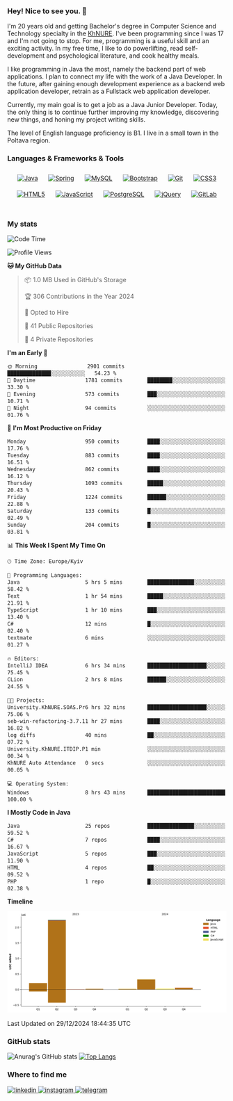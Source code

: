 ### Hey! Nice to see you. 👋

I'm 20 years old and getting Bachelor's degree in Computer Science and Technology
specialty in the [KhNURE][1]. I've been programming since I was 17 and I'm not going
to stop. For me, programming is a useful skill and an exciting activity. In my free
time, I like to do powerlifting, read self-development and psychological literature,
and cook healthy meals.

I like programming in Java the most, namely the backend part of web applications.
I plan to connect my life with the work of a Java Developer. In the future, after 
gaining enough development experience as a backend web application developer, 
retrain as a Fullstack web application developer. 

Currently, my main goal is to get a job as a Java Junior Developer. 
Today, the only thing is to continue further improving my knowledge, discovering 
new things, and honing my project writing skills.

The level of English language proficiency is B1. I live in a small town in the
Poltava region.

### Languages & Frameworks & Tools
<div align="center">  
<a href="https://www.java.com/" target="_blank"><img style="margin: 10px" src="https://profilinator.rishav.dev/skills-assets/java-original-wordmark.svg" alt="Java" height="50" /></a>
<a href="https://docs.spring.io/spring-framework/docs/3.0.x/reference/expressions.html#:~:text=The%20Spring%20Expression%20Language%20(SpEL,and%20basic%20string%20templating%20functionality." target="_blank"><img style="margin: 10px" src="https://profilinator.rishav.dev/skills-assets/springio-icon.svg" alt="Spring" height="50" /></a>
<a href="https://www.mysql.com/" target="_blank"><img style="margin: 10px" src="https://profilinator.rishav.dev/skills-assets/mysql-original-wordmark.svg" alt="MySQL" height="50" /></a>
<a href="https://getbootstrap.com/docs/3.4/javascript/" target="_blank"><img style="margin: 10px" src="https://profilinator.rishav.dev/skills-assets/bootstrap-plain.svg" alt="Bootstrap" height="50" /></a>  
<a href="https://github.com/" target="_blank"><img style="margin: 10px" src="https://profilinator.rishav.dev/skills-assets/git-scm-icon.svg" alt="Git" height="50" /></a>
<a href="https://www.w3schools.com/css/" target="_blank"><img style="margin: 10px" src="https://profilinator.rishav.dev/skills-assets/css3-original-wordmark.svg" alt="CSS3" height="50" /></a>  
<a href="https://en.wikipedia.org/wiki/HTML5" target="_blank"><img style="margin: 10px" src="https://profilinator.rishav.dev/skills-assets/html5-original-wordmark.svg" alt="HTML5" height="50" /></a>  
<a href="https://www.javascript.com/" target="_blank"><img style="margin: 10px" src="https://profilinator.rishav.dev/skills-assets/javascript-original.svg" alt="JavaScript" height="50" /></a>  
<a href="https://www.postgresql.org/" target="_blank"><img style="margin: 10px" src="https://profilinator.rishav.dev/skills-assets/postgresql-original-wordmark.svg" alt="PostgreSQL" height="50" /></a>  
<a href="https://jquery.com/" target="_blank"><img style="margin: 10px" src="https://profilinator.rishav.dev/skills-assets/jquery.png" alt="jQuery" height="50" /></a>
<a href="https://about.gitlab.com/" target="_blank"><img style="margin: 10px" src="https://profilinator.rishav.dev/skills-assets/gitlab.svg" alt="GitLab" height="50" /></a>  
</div>  

<br/>  

### My stats 

<!--START_SECTION:waka-->
![Code Time](http://img.shields.io/badge/Code%20Time-1%2C215%20hrs%2050%20mins-blue)

![Profile Views](http://img.shields.io/badge/Profile%20Views-0-blue)

**🐱 My GitHub Data** 

> 📦 1.0 MB Used in GitHub's Storage 
 > 
> 🏆 306 Contributions in the Year 2024
 > 
> 💼 Opted to Hire
 > 
> 📜 41 Public Repositories 
 > 
> 🔑 4 Private Repositories 
 > 
**I'm an Early 🐤** 

```text
🌞 Morning                2901 commits        ██████████████░░░░░░░░░░░   54.23 % 
🌆 Daytime                1781 commits        ████████░░░░░░░░░░░░░░░░░   33.30 % 
🌃 Evening                573 commits         ███░░░░░░░░░░░░░░░░░░░░░░   10.71 % 
🌙 Night                  94 commits          ░░░░░░░░░░░░░░░░░░░░░░░░░   01.76 % 
```
📅 **I'm Most Productive on Friday** 

```text
Monday                   950 commits         ████░░░░░░░░░░░░░░░░░░░░░   17.76 % 
Tuesday                  883 commits         ████░░░░░░░░░░░░░░░░░░░░░   16.51 % 
Wednesday                862 commits         ████░░░░░░░░░░░░░░░░░░░░░   16.12 % 
Thursday                 1093 commits        █████░░░░░░░░░░░░░░░░░░░░   20.43 % 
Friday                   1224 commits        ██████░░░░░░░░░░░░░░░░░░░   22.88 % 
Saturday                 133 commits         █░░░░░░░░░░░░░░░░░░░░░░░░   02.49 % 
Sunday                   204 commits         █░░░░░░░░░░░░░░░░░░░░░░░░   03.81 % 
```


📊 **This Week I Spent My Time On** 

```text
🕑︎ Time Zone: Europe/Kyiv

💬 Programming Languages: 
Java                     5 hrs 5 mins        ███████████████░░░░░░░░░░   58.42 % 
Text                     1 hr 54 mins        █████░░░░░░░░░░░░░░░░░░░░   21.91 % 
TypeScript               1 hr 10 mins        ███░░░░░░░░░░░░░░░░░░░░░░   13.40 % 
C#                       12 mins             █░░░░░░░░░░░░░░░░░░░░░░░░   02.40 % 
textmate                 6 mins              ░░░░░░░░░░░░░░░░░░░░░░░░░   01.27 % 

🔥 Editors: 
IntelliJ IDEA            6 hrs 34 mins       ███████████████████░░░░░░   75.45 % 
CLion                    2 hrs 8 mins        ██████░░░░░░░░░░░░░░░░░░░   24.55 % 

🐱‍💻 Projects: 
University.KhNURE.SOAS.Pr6 hrs 32 mins       ███████████████████░░░░░░   75.06 % 
seb-win-refactoring-3.7.11 hr 27 mins        ████░░░░░░░░░░░░░░░░░░░░░   16.82 % 
log diffs                40 mins             ██░░░░░░░░░░░░░░░░░░░░░░░   07.72 % 
University.KhNURE.ITDIP.P1 min               ░░░░░░░░░░░░░░░░░░░░░░░░░   00.34 % 
KhNURE Auto Attendance   0 secs              ░░░░░░░░░░░░░░░░░░░░░░░░░   00.05 % 

💻 Operating System: 
Windows                  8 hrs 43 mins       █████████████████████████   100.00 % 
```

**I Mostly Code in Java** 

```text
Java                     25 repos            ███████████████░░░░░░░░░░   59.52 % 
C#                       7 repos             ████░░░░░░░░░░░░░░░░░░░░░   16.67 % 
JavaScript               5 repos             ███░░░░░░░░░░░░░░░░░░░░░░   11.90 % 
HTML                     4 repos             ██░░░░░░░░░░░░░░░░░░░░░░░   09.52 % 
PHP                      1 repo              █░░░░░░░░░░░░░░░░░░░░░░░░   02.38 % 
```



**Timeline**

![Lines of Code chart](https://raw.githubusercontent.com/StasonMendelso/StasonMendelso/main/assets/bar_graph.png)


 Last Updated on 29/12/2024 18:44:35 UTC
<!--END_SECTION:waka-->

### GitHub stats
![Anurag's GitHub stats](https://github-readme-stats-sigma-five.vercel.app/api?username=stasonMendelso&show_icons=true&theme=transparent)
[![Top Langs](https://github-readme-stats-sigma-five.vercel.app/api/top-langs/?username=stasonMendelso)](https://github.com/stasonMendelso/github-readme-stats)
### Where to find me

<div align="start">
<a href="https://linkedin.com/in/stanislav-hlova-0b2a00265/" target="_blank">
<img src=https://img.shields.io/badge/linkedin-%231E77B5.svg?&style=for-the-badge&logo=linkedin&logoColor=white alt=linkedin style="margin-bottom: 5px;" />
</a>
<a href="https://instagram.com/stasonMendelson" target="_blank">
<img src=https://img.shields.io/badge/instagram-%23000000.svg?&style=for-the-badge&logo=instagram&logoColor=white alt=instagram style="margin-bottom: 5px;" />
</a> 
<a href="https://t.me/Stason_Mendelson" target="_blank">
<img src=https://img.shields.io/badge/telegram-%231E77B5.svg?&style=for-the-badge&logo=telegram&logoColor=white alt=telegram style="margin-bottom: 5px;" />
</a>  
</div>  

[1]:[https://nure.ua/en/]

